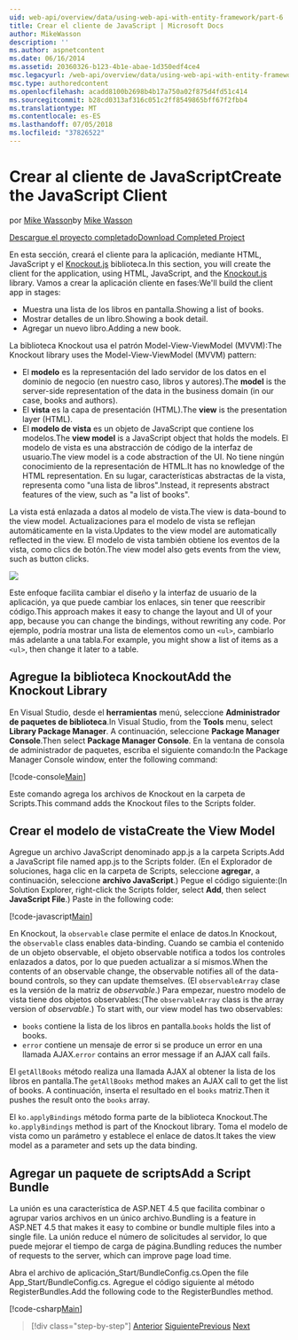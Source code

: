 ```yaml
---
uid: web-api/overview/data/using-web-api-with-entity-framework/part-6
title: Crear el cliente de JavaScript | Microsoft Docs
author: MikeWasson
description: ''
ms.author: aspnetcontent
ms.date: 06/16/2014
ms.assetid: 20360326-b123-4b1e-abae-1d350edf4ce4
msc.legacyurl: /web-api/overview/data/using-web-api-with-entity-framework/part-6
msc.type: authoredcontent
ms.openlocfilehash: acadd8100b2698b4b17a750a02f875d4fd51c414
ms.sourcegitcommit: b28cd0313af316c051c2ff8549865bff67f2fbb4
ms.translationtype: MT
ms.contentlocale: es-ES
ms.lasthandoff: 07/05/2018
ms.locfileid: "37826522"
---
```

<a name="create-the-javascript-client"></a><span data-ttu-id="36d72-102">Crear al cliente de JavaScript</span><span class="sxs-lookup"><span data-stu-id="36d72-102">Create the JavaScript Client</span></span>
====================
<span data-ttu-id="36d72-103">por [Mike Wasson](https://github.com/MikeWasson)</span><span class="sxs-lookup"><span data-stu-id="36d72-103">by [Mike Wasson](https://github.com/MikeWasson)</span></span>

[<span data-ttu-id="36d72-104">Descargue el proyecto completado</span><span class="sxs-lookup"><span data-stu-id="36d72-104">Download Completed Project</span></span>](https://github.com/MikeWasson/BookService)

<span data-ttu-id="36d72-105">En esta sección, creará el cliente para la aplicación, mediante HTML, JavaScript y el [Knockout.js](http://knockoutjs.com/) biblioteca.</span><span class="sxs-lookup"><span data-stu-id="36d72-105">In this section, you will create the client for the application, using HTML, JavaScript, and the [Knockout.js](http://knockoutjs.com/) library.</span></span> <span data-ttu-id="36d72-106">Vamos a crear la aplicación cliente en fases:</span><span class="sxs-lookup"><span data-stu-id="36d72-106">We'll build the client app in stages:</span></span>

- <span data-ttu-id="36d72-107">Muestra una lista de los libros en pantalla.</span><span class="sxs-lookup"><span data-stu-id="36d72-107">Showing a list of books.</span></span>
- <span data-ttu-id="36d72-108">Mostrar detalles de un libro.</span><span class="sxs-lookup"><span data-stu-id="36d72-108">Showing a book detail.</span></span>
- <span data-ttu-id="36d72-109">Agregar un nuevo libro.</span><span class="sxs-lookup"><span data-stu-id="36d72-109">Adding a new book.</span></span>

<span data-ttu-id="36d72-110">La biblioteca Knockout usa el patrón Model-View-ViewModel (MVVM):</span><span class="sxs-lookup"><span data-stu-id="36d72-110">The Knockout library uses the Model-View-ViewModel (MVVM) pattern:</span></span>

- <span data-ttu-id="36d72-111">El **modelo** es la representación del lado servidor de los datos en el dominio de negocio (en nuestro caso, libros y autores).</span><span class="sxs-lookup"><span data-stu-id="36d72-111">The **model** is the server-side representation of the data in the business domain (in our case, books and authors).</span></span>
- <span data-ttu-id="36d72-112">El **vista** es la capa de presentación (HTML).</span><span class="sxs-lookup"><span data-stu-id="36d72-112">The **view** is the presentation layer (HTML).</span></span>
- <span data-ttu-id="36d72-113">El **modelo de vista** es un objeto de JavaScript que contiene los modelos.</span><span class="sxs-lookup"><span data-stu-id="36d72-113">The **view model** is a JavaScript object that holds the models.</span></span> <span data-ttu-id="36d72-114">El modelo de vista es una abstracción de código de la interfaz de usuario.</span><span class="sxs-lookup"><span data-stu-id="36d72-114">The view model is a code abstraction of the UI.</span></span> <span data-ttu-id="36d72-115">No tiene ningún conocimiento de la representación de HTML.</span><span class="sxs-lookup"><span data-stu-id="36d72-115">It has no knowledge of the HTML representation.</span></span> <span data-ttu-id="36d72-116">En su lugar, características abstractas de la vista, representa como &quot;una lista de libros&quot;.</span><span class="sxs-lookup"><span data-stu-id="36d72-116">Instead, it represents abstract features of the view, such as &quot;a list of books&quot;.</span></span>

<span data-ttu-id="36d72-117">La vista está enlazada a datos al modelo de vista.</span><span class="sxs-lookup"><span data-stu-id="36d72-117">The view is data-bound to the view model.</span></span> <span data-ttu-id="36d72-118">Actualizaciones para el modelo de vista se reflejan automáticamente en la vista.</span><span class="sxs-lookup"><span data-stu-id="36d72-118">Updates to the view model are automatically reflected in the view.</span></span> <span data-ttu-id="36d72-119">El modelo de vista también obtiene los eventos de la vista, como clics de botón.</span><span class="sxs-lookup"><span data-stu-id="36d72-119">The view model also gets events from the view, such as button clicks.</span></span>

![](part-6/_static/image1.png)

<span data-ttu-id="36d72-120">Este enfoque facilita cambiar el diseño y la interfaz de usuario de la aplicación, ya que puede cambiar los enlaces, sin tener que reescribir código.</span><span class="sxs-lookup"><span data-stu-id="36d72-120">This approach makes it easy to change the layout and UI of your app, because you can change the bindings, without rewriting any code.</span></span> <span data-ttu-id="36d72-121">Por ejemplo, podría mostrar una lista de elementos como un `<ul>`, cambiarlo más adelante a una tabla.</span><span class="sxs-lookup"><span data-stu-id="36d72-121">For example, you might show a list of items as a `<ul>`, then change it later to a table.</span></span>

## <a name="add-the-knockout-library"></a><span data-ttu-id="36d72-122">Agregue la biblioteca Knockout</span><span class="sxs-lookup"><span data-stu-id="36d72-122">Add the Knockout Library</span></span>

<span data-ttu-id="36d72-123">En Visual Studio, desde el **herramientas** menú, seleccione **Administrador de paquetes de biblioteca**.</span><span class="sxs-lookup"><span data-stu-id="36d72-123">In Visual Studio, from the **Tools** menu, select **Library Package Manager**.</span></span> <span data-ttu-id="36d72-124">A continuación, seleccione **Package Manager Console**.</span><span class="sxs-lookup"><span data-stu-id="36d72-124">Then select **Package Manager Console**.</span></span> <span data-ttu-id="36d72-125">En la ventana de consola de administrador de paquetes, escriba el siguiente comando:</span><span class="sxs-lookup"><span data-stu-id="36d72-125">In the Package Manager Console window, enter the following command:</span></span>

[!code-console[Main](part-6/samples/sample1.cmd)]

<span data-ttu-id="36d72-126">Este comando agrega los archivos de Knockout en la carpeta de Scripts.</span><span class="sxs-lookup"><span data-stu-id="36d72-126">This command adds the Knockout files to the Scripts folder.</span></span>

## <a name="create-the-view-model"></a><span data-ttu-id="36d72-127">Crear el modelo de vista</span><span class="sxs-lookup"><span data-stu-id="36d72-127">Create the View Model</span></span>

<span data-ttu-id="36d72-128">Agregue un archivo JavaScript denominado app.js a la carpeta Scripts.</span><span class="sxs-lookup"><span data-stu-id="36d72-128">Add a JavaScript file named app.js to the Scripts folder.</span></span> <span data-ttu-id="36d72-129">(En el Explorador de soluciones, haga clic en la carpeta de Scripts, seleccione **agregar**, a continuación, seleccione **archivo JavaScript**.) Pegue el código siguiente:</span><span class="sxs-lookup"><span data-stu-id="36d72-129">(In Solution Explorer, right-click the Scripts folder, select **Add**, then select **JavaScript File**.) Paste in the following code:</span></span>

[!code-javascript[Main](part-6/samples/sample2.js)]

<span data-ttu-id="36d72-130">En Knockout, la `observable` clase permite el enlace de datos.</span><span class="sxs-lookup"><span data-stu-id="36d72-130">In Knockout, the `observable` class enables data-binding.</span></span> <span data-ttu-id="36d72-131">Cuando se cambia el contenido de un objeto observable, el objeto observable notifica a todos los controles enlazados a datos, por lo que pueden actualizar a sí mismos.</span><span class="sxs-lookup"><span data-stu-id="36d72-131">When the contents of an observable change, the observable notifies all of the data-bound controls, so they can update themselves.</span></span> <span data-ttu-id="36d72-132">(El `observableArray` clase es la versión de la matriz de *observable*.) Para empezar, nuestro modelo de vista tiene dos objetos observables:</span><span class="sxs-lookup"><span data-stu-id="36d72-132">(The `observableArray` class is the array version of *observable*.) To start with, our view model has two observables:</span></span>

- <span data-ttu-id="36d72-133">`books` contiene la lista de los libros en pantalla.</span><span class="sxs-lookup"><span data-stu-id="36d72-133">`books` holds the list of books.</span></span>
- <span data-ttu-id="36d72-134">`error` contiene un mensaje de error si se produce un error en una llamada AJAX.</span><span class="sxs-lookup"><span data-stu-id="36d72-134">`error` contains an error message if an AJAX call fails.</span></span>

<span data-ttu-id="36d72-135">El `getAllBooks` método realiza una llamada AJAX al obtener la lista de los libros en pantalla.</span><span class="sxs-lookup"><span data-stu-id="36d72-135">The `getAllBooks` method makes an AJAX call to get the list of books.</span></span> <span data-ttu-id="36d72-136">A continuación, inserta el resultado en el `books` matriz.</span><span class="sxs-lookup"><span data-stu-id="36d72-136">Then it pushes the result onto the `books` array.</span></span>

<span data-ttu-id="36d72-137">El `ko.applyBindings` método forma parte de la biblioteca Knockout.</span><span class="sxs-lookup"><span data-stu-id="36d72-137">The `ko.applyBindings` method is part of the Knockout library.</span></span> <span data-ttu-id="36d72-138">Toma el modelo de vista como un parámetro y establece el enlace de datos.</span><span class="sxs-lookup"><span data-stu-id="36d72-138">It takes the view model as a parameter and sets up the data binding.</span></span>

## <a name="add-a-script-bundle"></a><span data-ttu-id="36d72-139">Agregar un paquete de scripts</span><span class="sxs-lookup"><span data-stu-id="36d72-139">Add a Script Bundle</span></span>

<span data-ttu-id="36d72-140">La unión es una característica de ASP.NET 4.5 que facilita combinar o agrupar varios archivos en un único archivo.</span><span class="sxs-lookup"><span data-stu-id="36d72-140">Bundling is a feature in ASP.NET 4.5 that makes it easy to combine or bundle multiple files into a single file.</span></span> <span data-ttu-id="36d72-141">La unión reduce el número de solicitudes al servidor, lo que puede mejorar el tiempo de carga de página.</span><span class="sxs-lookup"><span data-stu-id="36d72-141">Bundling reduces the number of requests to the server, which can improve page load time.</span></span>

<span data-ttu-id="36d72-142">Abra el archivo de aplicación\_Start/BundleConfig.cs.</span><span class="sxs-lookup"><span data-stu-id="36d72-142">Open the file App\_Start/BundleConfig.cs.</span></span> <span data-ttu-id="36d72-143">Agregue el código siguiente al método RegisterBundles.</span><span class="sxs-lookup"><span data-stu-id="36d72-143">Add the following code to the RegisterBundles method.</span></span>

[!code-csharp[Main](part-6/samples/sample3.cs)]

> [!div class="step-by-step"]
> <span data-ttu-id="36d72-144">[Anterior](part-5.md)
> [Siguiente](part-7.md)</span><span class="sxs-lookup"><span data-stu-id="36d72-144">[Previous](part-5.md)
[Next](part-7.md)</span></span>
